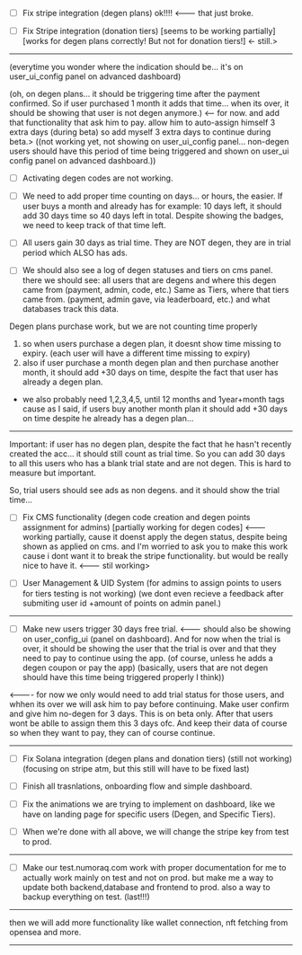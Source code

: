- [ ] Fix  stripe integration (degen plans) ok!!!! <--- that just broke.

- [ ] Fix Stripe integration (donation tiers) [seems to be working partially] [works for degen plans correctly! But not for donation tiers!] <- still.>

----

(everytime you wonder where the indication should be... it's on user_ui_config panel on advanced dashboard)

(oh, on degen plans... it should be triggering time after the payment confirmed. So if user purchased 1 month it adds that time... when its over, it should be showing that user is not degen anymore.) <-- for now. and add that functionality that ask him to pay. allow him to auto-assign himself 3 extra days (during beta) so add myself 3 extra days to continue during beta.> ((not working yet, not showing on user_ui_config panel... non-degen users should have this period of time being triggered and shown on user_ui config panel on advanced dashboard.))

- [ ] Activating degen codes are not working.

- [ ] We need to add proper time counting on days... or hours, the easier. If user buys a month and already has for example: 10 days left, it should add 30 days time so 40 days left in total. Despite showing the badges, we need to keep track of that time left.

- [ ] All users gain 30 days as trial time. They are NOT degen, they are in trial period which ALSO has ads.

- [ ] We should also see a log of degen statuses and tiers on cms panel. there we should see: all users that are degens and where this degen came from (payment, admin, code, etc.) Same as Tiers, where that tiers came from. (payment, admin gave, via leaderboard, etc.) and what databases track this data.

Degen plans purchase work, but we are not counting time properly
1) so when users purchase a degen plan, it doesnt show time missing to expiry. (each user will have a different time missing to expiry)
2) also if user purchase a month degen plan and then purchase another month, it should add +30 days on time, despite the fact that user has already a degen plan.

- we also probably need 1,2,3,4,5, until 12 months and 1year+month tags cause as I said, if users buy another month plan it should add +30 days on time despite he already has a degen plan...

----------------

Important: if user has no degen plan, despite the fact that he hasn't recently created the acc... it should still count as trial time. So you can add 30 days to all this users who has a blank trial state and are not degen. This is hard to measure but important.

So, trial users should see ads as non degens. and it should show the trial time...

- [ ] Fix CMS functionality (degen code creation and degen points assignment for admins) [partially working for degen codes] <--- working partially, cause it doenst apply the degen status, despite being shown as applied on cms. and I'm worried to ask you to make this work cause i dont want it to break the stripe functionality. but would be really nice to have it. <--- stil working>

- [ ] User Management & UID System (for admins to assign points to users for tiers testing is not working) (we dont even recieve a feedback after submiting user id +amount of points on admin panel.)


----

- [ ] Make new users trigger 30 days free trial. <--- should also be showing on user_config_ui (panel on dashboard). And for now when the trial is over, it should be showing the user that the trial is over and that they need to pay to continue using the app. (of course, unless he adds a degen coupon or pay the app)
(basically, users that are not degen should have this time being triggered properly I think))

<---- for now we only would need to add trial status for those users, and whhen its over we will ask him to pay before continuing. Make user confirm and give him no-degen for 3 days. This is on beta only. After that users wont be ablle to assign them this 3 days ofc. And keep their data of course so when they want to pay, they can of course continue.


-----

- [ ] Fix Solana integration (degen plans and donation tiers) (still not working) (focusing on stripe atm, but this still will have to be fixed last)

- [ ] Finish all trasnlations, onboarding flow and simple dashboard.

- [ ] Fix the animations we are trying to implement on dashboard, like we have on landing page for specific users (Degen, and Specific Tiers).

- [ ] When we're done with all above, we will change the stripe key from test to prod.

--------------

- [ ] Make our test.numoraq.com work with proper documentation for me to actually work mainly on test and not on prod. but make me a way to update both backend,database and frontend to prod. also a way to backup everything on test. (last!!!)

--------

then we will add more functionality like wallet connection, nft fetching from opensea and more.

----------------
